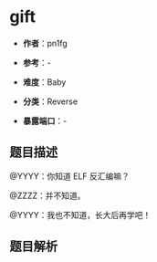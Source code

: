 # gift

- **作者**：pn1fg

- **参考**：-

- **难度**：Baby

- **分类**：Reverse

- **暴露端口**：-

## 题目描述

@YYYY：你知道 ELF 反汇编嘛？

@ZZZZ：并不知道。

@YYYY：我也不知道，长大后再学吧！

## 题目解析
